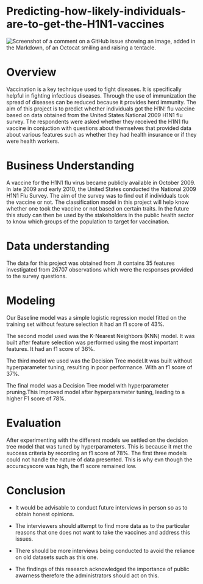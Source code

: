 # Predicting-how-likely-individuals-are-to-get-the-H1N1-vaccines
![Screenshot of a comment on a GitHub issue showing an image, added in the Markdown, of an Octocat smiling and raising a tentacle.](https://www.washingtonpost.com/blogs/monkey-cage/files/2015/02/crop_358bigstock-vaccination-6365007.jpg)
# Overview
Vaccination is a key technique used to fight diseases. It is specifically helpful in fighting infectious diseases. Through the use of immunization the spread of diseases can be reduced because it provides herd immunity.
The aim of this project is to predict whether individuals got the H1N! flu vaccine based on data obtained from the United States National 2009 H1N1 flu survey.
The respondents were asked whether they received the H1N1 flu vaccine in conjuction with questions about themselves that provided data about various features such as whether they had health insurance or if they were health workers.
# Business Understanding 
A vaccine for the H1N1 flu virus became publicly available in October 2009. In late 2009 and early 2010, the United States conducted the National 2009 H1N1 Flu Survey. 
The aim of the survey was to find out if individuals took the vaccine or not. The classification model in this project will help know whether one took the vaccine or not based on certain traits. 
In the future this study can then be used by the stakeholders in the public health sector to know which groups of the population to target for vaccination.
# Data understanding
The data for this project was obtained from .It contains 35 features investigated from 26707 observations which were the responses provided to the survey questions.
# Modeling
Our Baseline model was a simple logistic regression model fitted on the training set without feature selection it had an f1 score of 43%.

The second model used was the K-Nearest Neighbors (KNN) model. It was built after feature selection was performed using the most important features. It had an f1 score of 36%.

The third model we used was the Decision Tree model.It was built without hyperparameter tuning, resulting in poor performance. With an f1 score of 37%.

The final model was a Decision Tree model with hyperparameter pruning.This  Improved model after hyperparameter tuning, leading to a higher F1 score of 78%.
# Evaluation
After experimenting with the different models we settled on the decision tree model that was
tuned by hyperparameters. This is because it met the success criteria by recording an f1 score of 78%. The first three models could not handle
the nature of data presented. This is why evn though the accuracyscore was high, the f1 score remained low. 
# Conclusion
* It would be advisable to conduct future interviews in person so as to obtain
honest opinions.

* The interviewers should attempt to find more data as to the particular reasons 
that one does not want to take the vaccines and address this issues.

* There should be more interviews being conducted to avoid the reliance on old 
datasets such as this one.

* The findings of this research acknowledged the importance of public awarness 
therefore the administrators should act on this.


